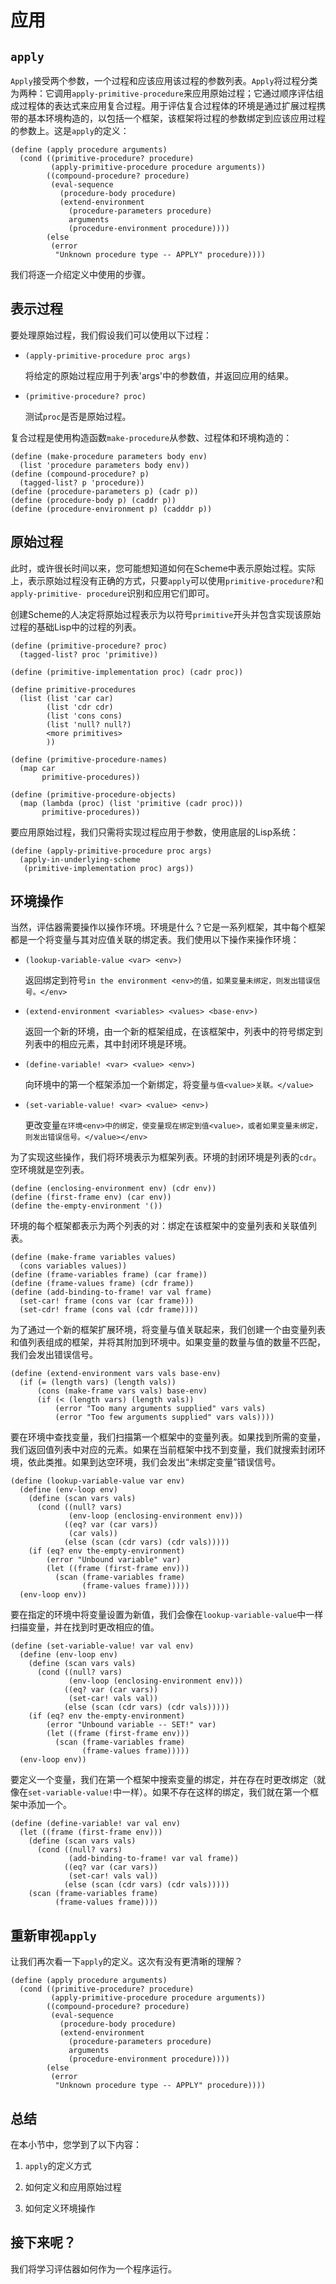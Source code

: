 # 应用

## `apply`

`Apply`接受两个参数，一个过程和应该应用该过程的参数列表。`Apply`将过程分类为两种：它调用`apply-primitive-procedure`来应用原始过程；它通过顺序评估组成过程体的表达式来应用复合过程。用于评估复合过程体的环境是通过扩展过程携带的基本环境构造的，以包括一个框架，该框架将过程的参数绑定到应该应用过程的参数上。这是`apply`的定义：

```
(define (apply procedure arguments)
  (cond ((primitive-procedure? procedure)
         (apply-primitive-procedure procedure arguments))
        ((compound-procedure? procedure)
         (eval-sequence
           (procedure-body procedure)
           (extend-environment
             (procedure-parameters procedure)
             arguments
             (procedure-environment procedure))))
        (else
         (error
          "Unknown procedure type -- APPLY" procedure)))) 
```

我们将逐一介绍定义中使用的步骤。

## 表示过程

要处理原始过程，我们假设我们可以使用以下过程：

+   `(apply-primitive-procedure proc args)`

    将给定的原始过程应用于列表'args'中的参数值，并返回应用的结果。

+   `(primitive-procedure? proc)`

    测试`proc`是否是原始过程。

复合过程是使用构造函数`make-procedure`从参数、过程体和环境构造的：

```
(define (make-procedure parameters body env)
  (list 'procedure parameters body env))
(define (compound-procedure? p)
  (tagged-list? p 'procedure))
(define (procedure-parameters p) (cadr p))
(define (procedure-body p) (caddr p))
(define (procedure-environment p) (cadddr p)) 
```

## 原始过程

此时，或许很长时间以来，您可能想知道如何在Scheme中表示原始过程。实际上，表示原始过程没有正确的方式，只要`apply`可以使用`primitive-procedure?`和`apply-primitive- procedure`识别和应用它们即可。

创建Scheme的人决定将原始过程表示为以符号`primitive`开头并包含实现该原始过程的基础Lisp中的过程的列表。

```
(define (primitive-procedure? proc)
  (tagged-list? proc 'primitive))

(define (primitive-implementation proc) (cadr proc))

(define primitive-procedures
  (list (list 'car car)
        (list 'cdr cdr)
        (list 'cons cons)
        (list 'null? null?)
        <more primitives>
        ))

(define (primitive-procedure-names)
  (map car
       primitive-procedures))

(define (primitive-procedure-objects)
  (map (lambda (proc) (list 'primitive (cadr proc)))
       primitive-procedures)) 
```

要应用原始过程，我们只需将实现过程应用于参数，使用底层的Lisp系统：

```
(define (apply-primitive-procedure proc args)
  (apply-in-underlying-scheme
   (primitive-implementation proc) args)) 
```

## 环境操作

当然，评估器需要操作以操作环境。环境是什么？它是一系列框架，其中每个框架都是一个将变量与其对应值关联的绑定表。我们使用以下操作来操作环境：

+   `(lookup-variable-value <var> <env>)`

    返回绑定到符号`in the environment <env>的值，如果变量未绑定，则发出错误信号。</env>`

+   `(extend-environment <variables> <values> <base-env>)`

    返回一个新的环境，由一个新的框架组成，在该框架中，列表<variables>中的符号绑定到列表<values>中的相应元素，其中封闭环境是环境<base-env>。</base-env></values></variables>

+   `(define-variable! <var> <value> <env>)`

    向环境<env>中的第一个框架添加一个新绑定，将变量`与值<value>关联。</value>`</env>

+   `(set-variable-value! <var> <value> <env>)`

    更改变量`在环境<env>中的绑定，使变量现在绑定到值<value>，或者如果变量未绑定，则发出错误信号。</value></env>`

为了实现这些操作，我们将环境表示为框架列表。环境的封闭环境是列表的`cdr`。空环境就是空列表。

```
(define (enclosing-environment env) (cdr env))
(define (first-frame env) (car env))
(define the-empty-environment '()) 
```

环境的每个框架都表示为两个列表的对：绑定在该框架中的变量列表和关联值列表。

```
(define (make-frame variables values)
  (cons variables values))
(define (frame-variables frame) (car frame))
(define (frame-values frame) (cdr frame))
(define (add-binding-to-frame! var val frame)
  (set-car! frame (cons var (car frame)))
  (set-cdr! frame (cons val (cdr frame)))) 
```

为了通过一个新的框架扩展环境，将变量与值关联起来，我们创建一个由变量列表和值列表组成的框架，并将其附加到环境中。如果变量的数量与值的数量不匹配，我们会发出错误信号。

```
(define (extend-environment vars vals base-env)
  (if (= (length vars) (length vals))
      (cons (make-frame vars vals) base-env)
      (if (< (length vars) (length vals))
          (error "Too many arguments supplied" vars vals)
          (error "Too few arguments supplied" vars vals)))) 
```

要在环境中查找变量，我们扫描第一个框架中的变量列表。如果找到所需的变量，我们返回值列表中对应的元素。如果在当前框架中找不到变量，我们就搜索封闭环境，依此类推。如果到达空环境，我们会发出“未绑定变量”错误信号。

```
(define (lookup-variable-value var env)
  (define (env-loop env)
    (define (scan vars vals)
      (cond ((null? vars)
             (env-loop (enclosing-environment env)))
            ((eq? var (car vars))
             (car vals))
            (else (scan (cdr vars) (cdr vals)))))
    (if (eq? env the-empty-environment)
        (error "Unbound variable" var)
        (let ((frame (first-frame env)))
          (scan (frame-variables frame)
                (frame-values frame)))))
  (env-loop env)) 
```

要在指定的环境中将变量设置为新值，我们会像在`lookup-variable-value`中一样扫描变量，并在找到时更改相应的值。

```
(define (set-variable-value! var val env)
  (define (env-loop env)
    (define (scan vars vals)
      (cond ((null? vars)
             (env-loop (enclosing-environment env)))
            ((eq? var (car vars))
             (set-car! vals val))
            (else (scan (cdr vars) (cdr vals)))))
    (if (eq? env the-empty-environment)
        (error "Unbound variable -- SET!" var)
        (let ((frame (first-frame env)))
          (scan (frame-variables frame)
                (frame-values frame)))))
  (env-loop env)) 
```

要定义一个变量，我们在第一个框架中搜索变量的绑定，并在存在时更改绑定（就像在`set-variable-value!`中一样）。如果不存在这样的绑定，我们就在第一个框架中添加一个。

```
(define (define-variable! var val env)
  (let ((frame (first-frame env)))
    (define (scan vars vals)
      (cond ((null? vars)
             (add-binding-to-frame! var val frame))
            ((eq? var (car vars))
             (set-car! vals val))
            (else (scan (cdr vars) (cdr vals)))))
    (scan (frame-variables frame)
          (frame-values frame)))) 
```

## 重新审视`apply`

让我们再次看一下`apply`的定义。这次有没有更清晰的理解？

```
(define (apply procedure arguments)
  (cond ((primitive-procedure? procedure)
         (apply-primitive-procedure procedure arguments))
        ((compound-procedure? procedure)
         (eval-sequence
           (procedure-body procedure)
           (extend-environment
             (procedure-parameters procedure)
             arguments
             (procedure-environment procedure))))
        (else
         (error
          "Unknown procedure type -- APPLY" procedure)))) 
```

## 总结

在本小节中，您学到了以下内容：

1.  `apply`的定义方式

1.  如何定义和应用原始过程

1.  如何定义环境操作

## 接下来呢？

我们将学习评估器如何作为一个程序运行。
